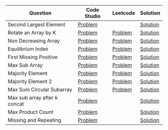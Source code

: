 | Question                     | Code Studio                                                                                                   | Leetcode                                                               | Solution                                |
| ---------------------------- | ------------------------------------------------------------------------------------------------------------- | ---------------------------------------------------------------------- | --------------------------------------- |
| Second Largest Element       | [Problem](https://parikh.club/parikh_arrays_1)                                                                |                                                                        | [Solution](SecondLargestElement.java)   |
| Rotate an Array by K         | [Problem](https://parikh.club/parikh_arrays_2)                                                                | [Problem](https://leetcode.com/problems/rotate-array)                  | [Solution](RotateArray.java)            |
| Non Decreasing Array         | [Problem](https://parikh.club/parikh_arrays_3)                                                                | [Problem](https://leetcode.com/problems/non-decreasing-array)          | [Solution](NonDecreasingArray.java)     |
| Equilibrium Index            | [Problem](https://parikh.club/parikh_arrays_4)                                                                | [Problem](https://leetcode.com/problems/find-pivot-index/description)  | [Solution](Equilibirium.java)           |
| First Missing Positive       | [Problem](https://parikh.club/parikh_arrays_5)                                                                | [Problem](https://leetcode.com/problems/first-missing-positive)        | [Solution](FirstMissingPositive.java)   |
| Max Sub Array                | [Problem](https://www.codingninjas.com/codestudio/problems/630526)                                            | [Problem](https://leetcode.com/problems/maximum-subarray)              | [Solution](MaxSubArray.java)            |
| Majority Element             | [Problem](https://www.codingninjas.com/codestudio/problems/842495)                                            | [Problem](https://leetcode.com/problems/majority-element)              | [Solution](MajorityElement.java)        |
| Majority Element 2           | [Problem](https://www.codingninjas.com/codestudio/problems/893027)                                            | [Problem](https://leetcode.com/problems/majority-element-ii)           | [Solution](MajorityElement2.java)       |
| Max Sum Circular Subarray    | [Problem](https://www.codingninjas.com/codestudio/problems/maximum-sum-circular-subarray_1264302)             | [Problem](https://leetcode.com/problems/maximum-sum-circular-subarray) | [Solution](MaximumSumSubArray.java)     |
| Max sub array after k concat | [Problem](https://www.codingninjas.com/codestudio/problems/maximum-subarray-sum-after-k-concatenation_874513) |                                                                        | [Solution](MaxSubArrayKConcat.java)     |
| Max Product Count            | [Problem](https://www.codingninjas.com/codestudio/problems/max-product-count_763416)                          |                                                                        | [Solution](MaxProductCount.java)        |
| Missing and Repeating        | [Problem](https://www.codingninjas.com/codestudio/problems/missing-and-repeating-numbers_873366)              |                                                                        | [Solution](MissingRepeatingNumber.java) |
